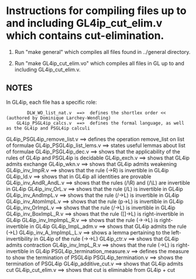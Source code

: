 Instructions for compiling files up to and including GL4ip_cut_elim.v which contains cut-elimination.
=========================================================================================

1. Run "make general" which compiles all files found in ../general directory.

2. Run "make GL4ip_cut_elim.vo" which compiles all files in GL up to and including GL4ip_cut_elim.v.


NOTES
-----

In GL4ip, each file has a specific role:

            DLW_WO_list_nat.v  ==>  defines the shortlex order << (authored by Dominique Larchey-Wendling)
        GL4ip_PSGL4ip_calcs.v  ==>  defines the formal language, as well as the GL4ip and PSGL4ip calculi
  GL4ip_PSGL4ip_remove_list.v  ==>  defines the operation remove_list on list of formulae
    GL4ip_PSGL4ip_list_lems.v  ==>  states useful lemmas about list of formulae
          GL4ip_PSGL4ip_dec.v  ==>  shows that the applicability of the rules of GL4ip and PSGL4ip is decidable
                 GL4ip_exch.v  ==>  shows that GL4ip admits exchange
                  GL4ip_wkn.v  ==>  shows that GL4ip admits weakening
             GL4ip_inv_ImpR.v  ==>  shows that the rule (->R) is invertible in GL4ip
                   GL4ip_Id.v  ==>  shows that in GL4ip all identities are provable
        GL4ip_inv_AndR_AndL.v  ==>  shows that the rules (/\R) and (/\L) are invertible in GL4ip
              GL4ip_inv_OrL.v  ==>  shows that the rule (\/L) is invertible in GL4ip
          GL4ip_inv_AndImpL.v  ==>  shows that the rule (/\->L) is invertible in GL4ip
         GL4ip_inv_AtomImpL.v  ==>  shows that the rule (p->L) is invertible in GL4ip
           GL4ip_inv_OrImpL.v  ==>  shows that the rule (\/->L) is invertible in GL4ip
        GL4ip_inv_BoxImpL_R.v  ==>  shows that the rule ([]->L) is right-invertible in GL4ip
        GL4ip_inv_ImpImpL_R.v  ==>  shows that the rule (->->L) is right-invertible in GL4ip
             GL4ip_ImpL_adm.v  ==>  shows that GL4ip admits the rule (->L)
      GL4ip_inv_A_ImpImpL_L.v  ==>  shows a lemma pertaining to the left-invertibility in GL4ip of the rule (->->L)
                  GL4ip_ctr.v  ==>  shows that GL4ip admits contraction
           GL4ip_inv_ImpL_R.v  ==>  shows that the rule (->L) is right-invertible in GL4ip
PSGL4ip_termination_measure.v  ==>  defines the measure to show the termination of PSGL4ip
        PSGL4ip_termination.v  ==>  shows the termination of PSGL4ip
         GL4ip_additive_cut.v  ==>  shows that GL4ip admits cut
             GL4ip_cut_elim.v  ==>  shows that cut is eliminable from GL4ip + cut
